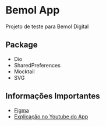 # Bemol App

Projeto de teste para Bemol Digital

## Package
- Dio
- SharedPreferences
- Mocktail
- SVG
## Informações Importantes
- [Figma](https://www.figma.com/file/mNgC26HuTYGaiRvpPVZFkR/test?type=design&node-id=1-183&mode=design&t=zRQ1iDjxNGJLoafv-0)
- [Explicação no Youtube do App](https://youtu.be/5p5R_YF5EKo)
